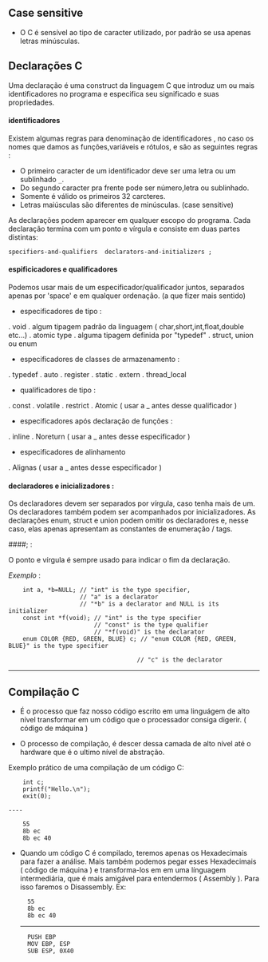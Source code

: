 ## Case sensitive

- O C é sensível ao tipo de caracter utilizado, por padrão se usa apenas letras minúsculas.

## Declarações C


Uma declaração é uma construct da linguagem C que introduz um ou mais identificadores no programa e especifica seu significado e suas propriedades. 


#### identificadores

Existem algumas regras para denominação de identificadores , no caso os nomes que damos as funções,variáveis e rótulos, e são as seguintes regras :

- O primeiro caracter de um identificador deve ser uma letra ou um sublinhado ``_``.
- Do segundo caracter pra frente pode ser número,letra ou sublinhado.
- Somente é válido os primeiros 32 carcteres.
- Letras maiúsculas são diferentes de minúsculas. (case sensitive)

As declarações podem aparecer em qualquer escopo do programa. Cada declaração termina com um ponto e vírgula e consiste
em duas partes distintas:

``
specifiers-and-qualifiers 
declarators-and-initializers ;
``

#### espificicadores e qualificadores

Podemos usar mais de um especificador/qualificador juntos, separados apenas por 'space' e em qualquer ordenação. (a que fizer mais sentido)

- especificadores de tipo :

. void
. algum tipagem padrão da linguagem ( char,short,int,float,double etc...)
. atomic type
. alguma tipagem definida por "typedef"
. struct, union ou enum

- especificadores de classes de armazenamento :

. typedef
. auto
. register
. static
. extern
. thread_local

- qualificadores de tipo :

. const 
. volatile 
. restrict 
. Atomic ( usar a _ antes desse qualificador )

- especificadores após declaração de funções : 

. inline
. Noreturn ( usar a _ antes desse especificador )

- especificadores de alinhamento

. Alignas ( usar a _ antes desse especificador )


#### declaradores e inicializadores :

Os declaradores devem ser separados por vírgula, caso tenha mais de um. 
Os declaradores também podem ser acompanhados por inicializadores. 
As declarações enum, struct e union podem omitir os declaradores e, nesse caso, elas apenas apresentam as constantes de enumeração / tags.

####; : 

O ponto e vírgula é sempre usado para indicar o fim da declaração.


_Exemplo_ :

		int a, *b=NULL; // "int" is the type specifier,
		                // "a" is a declarator
		                // "*b" is a declarator and NULL is its initializer
		const int *f(void); // "int" is the type specifier
		                    // "const" is the type qualifier
		                    // "*f(void)" is the declarator
		enum COLOR {RED, GREEN, BLUE} c; // "enum COLOR {RED, GREEN, BLUE}" is the type specifier
		    
		                                // "c" is the declarator

---

## Compilação C

- É o processo que faz nosso código escrito em uma linguágem de alto nível transformar em um código que o processador consiga digerir. ( código de máquina )

- O processo de compilação, é descer dessa camada de alto nível até o hardware que é o ultimo nível de abstração.

Exemplo prático de uma compilação de um código C:

		int c;
		printf("Hello.\n");
		exit(0);
 
	----

		55
		8b ec
		8b ec 40

- Quando um código C é compilado, teremos apenas os Hexadecimais para fazer a análise. Mais também podemos pegar esses Hexadecimais ( código de máquina ) e transforma-los em em uma línguagem intermediária, que é mais amigável para entendermos ( Assembly ). Para isso faremos o Disassembly. Ex:


		55
		8b ec
		8b ec 40

   ----

		PUSH EBP
		MOV EBP, ESP
		SUB ESP, 0X40
